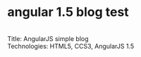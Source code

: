 # angular 1.5 blog test
<br />
Title: AngularJS simple blog<br />
Technologies: HTML5, CCS3, AngularJS 1.5<br />
